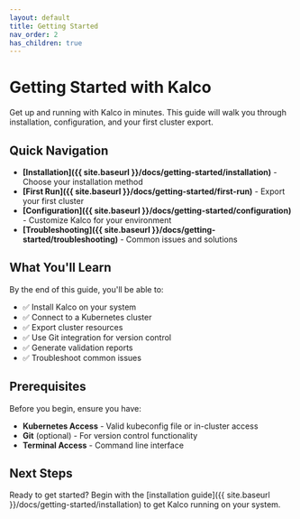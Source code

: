 ```yaml
---
layout: default
title: Getting Started
nav_order: 2
has_children: true
---
```


# Getting Started with Kalco

Get up and running with Kalco in minutes. This guide will walk you through installation, configuration, and your first cluster export.

## Quick Navigation

- **[Installation]({{ site.baseurl }}/docs/getting-started/installation)** - Choose your installation method
- **[First Run]({{ site.baseurl }}/docs/getting-started/first-run)** - Export your first cluster
- **[Configuration]({{ site.baseurl }}/docs/getting-started/configuration)** - Customize Kalco for your environment
- **[Troubleshooting]({{ site.baseurl }}/docs/getting-started/troubleshooting)** - Common issues and solutions

## What You'll Learn

By the end of this guide, you'll be able to:

- ✅ Install Kalco on your system
- ✅ Connect to a Kubernetes cluster
- ✅ Export cluster resources
- ✅ Use Git integration for version control
- ✅ Generate validation reports
- ✅ Troubleshoot common issues

## Prerequisites

Before you begin, ensure you have:

- **Kubernetes Access** - Valid kubeconfig file or in-cluster access
- **Git** (optional) - For version control functionality
- **Terminal Access** - Command line interface

## Next Steps

Ready to get started? Begin with the [installation guide]({{ site.baseurl }}/docs/getting-started/installation) to get Kalco running on your system.
